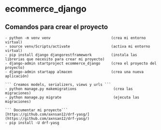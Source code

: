 # ecommerce_django


## Comandos para crear el proyecto
    
    - python -m venv venv                            (crea mi entorno virtual)
    - source venv/Scripts/activate                   (activa mi entorno virtual)
    - pip install django djangorestframework         (instala las librerias que necesito para crear mi proyecto)
    - django-admin startproject ecommerce_django     (crea el proyecto del proyecto)
    - django-admin startapp almacen                  (crea una nueva aplicación)

    ``` Creamos models, serializers, views y urls ```
    - python manage.py makemigrations                 (crea las migraciones)
    - python manage.py migrate                        (ejecuta las migraciones)

    ``` Documentar mi proyecto```
    [https://github.com/axnsan12/drf-yasg/](https://github.com/axnsan12/drf-yasg/)
    - pip install -U drf-yasg